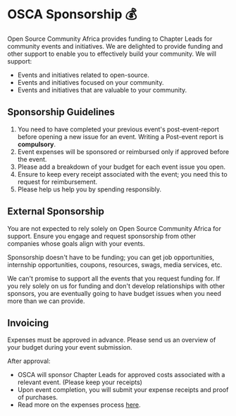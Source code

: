 
# OSCA Sponsorship :moneybag:

Open Source Community Africa provides funding to Chapter Leads for community events and initiatives. We are delighted to provide funding and other support to enable you to effectively build your community. We will support:

 - Events and initiatives related to open-source.
 - Events and initiatives focused on your community.
 - Events and initiatives that are valuable to your community.
 
## Sponsorship Guidelines

1. You need to have completed your previous event's post-event-report before opening a new issue for an event. Writing a Post-event report is **compulsory**.
2. Event expenses will be sponsored or reimbursed only if approved before the event.
3. Please add a breakdown of your budget for each event issue you open.
4. Ensure to keep every receipt associated with the event; you need this to request for reimbursement.
5. Please help us help you by spending responsibly.

## External Sponsorship

You are not expected to rely solely on Open Source Community Africa for support. Ensure you engage and request sponsorship from other companies whose goals align with your events.

Sponsorship doesn't have to be funding; you can get job opportunities, internship opportunities, coupons, resources, swags, media services, etc.

We can't promise to support all the events that you request funding for. If you rely solely on us for funding and don't develop relationships with other sponsors, you are eventually going to have budget issues when you need more than we can provide.

## Invoicing

Expenses must be approved in advance. Please send us an overview of your budget during your event submission.

After approval:

- OSCA will sponsor Chapter Leads for approved costs associated with a relevant event. (Please keep your receipts)
- Upon event completion, you will submit your expense receipts and proof of purchases.
- Read more on the expenses process [here](./expenses.md).
